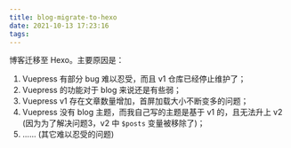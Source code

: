 ```yaml
---
title: blog-migrate-to-hexo
date: 2021-10-13 17:23:16
tags:
---
```


博客迁移至 Hexo。主要原因是：

1. Vuepress 有部分 bug 难以忍受，而且 v1 仓库已经停止维护了；
2. Vuepress 的功能对于 blog 来说还是有些弱；
3. Vuepress v1 存在文章数量增加，首屏加载大小不断变多的问题；
4. Vuepress 没有 blog 主题，而我自己写的主题是基于 v1 的，且无法升上 v2 (因为为了解决问题3，v2 中 `$posts` 变量被移除了)；
5. ...... (其它难以忍受的问题)